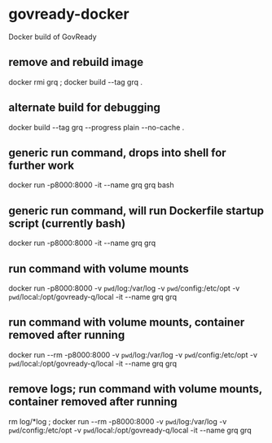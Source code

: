 # govready-docker
Docker build of GovReady

## remove and rebuild image
docker rmi grq ; docker build --tag grq .

## alternate build for debugging
docker build --tag grq --progress plain --no-cache .

## generic run command, drops into shell for further work
docker run -p8000:8000 -it --name grq grq bash

## generic run command, will run Dockerfile startup script (currently bash)
docker run -p8000:8000 -it --name grq grq

## run command with volume mounts
docker run -p8000:8000 -v `pwd`/log:/var/log -v `pwd`/config:/etc/opt -v `pwd`/local:/opt/govready-q/local -it --name grq grq

## run command with volume mounts, container removed after running
docker run --rm -p8000:8000 -v `pwd`/log:/var/log -v `pwd`/config:/etc/opt -v `pwd`/local:/opt/govready-q/local -it --name grq grq

## remove logs; run command with volume mounts, container removed after running
rm log/*log ; docker run --rm -p8000:8000 -v `pwd`/log:/var/log -v `pwd`/config:/etc/opt -v `pwd`/local:/opt/govready-q/local -it --name grq grq

